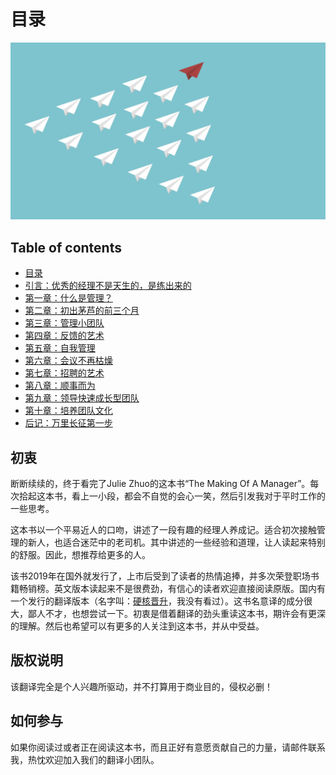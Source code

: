 # 目录

![](assets/cover.jpg)

## Table of contents

* [目录](./)
* [引言：优秀的经理不是天生的，是练出来的](introduction.md)
* [第一章：什么是管理？](chapter-1.md)
* [第二章：初出茅芦的前三个月](chapter-2.md)
* [第三章：管理小团队](chapter-3.md)
* [第四章：反馈的艺术](chapter-4.md)
* [第五章：自我管理](chapter-5.md)
* [第六章：会议不再枯燥](chapter-6.md)
* [第七章：招聘的艺术](chapter-7.md)
* [第八章：顺事而为](chapter-8.md)
* [第九章：领导快速成长型团队](chapter-9.md)
* [第十章：培养团队文化](chapter-10.md)
* [后记：万里长征第一步](epilogue.md)

## 初衷

断断续续的，终于看完了Julie Zhuo的这本书“The Making Of A Manager”。每次拾起这本书，看上一小段，都会不自觉的会心一笑，然后引发我对于平时工作的一些思考。

这本书以一个平易近人的口吻，讲述了一段有趣的经理人养成记。适合初次接触管理的新人，也适合迷茫中的老司机。其中讲述的一些经验和道理，让人读起来特别的舒服。因此，想推荐给更多的人。

该书2019年在国外就发行了，上市后受到了读者的热情追捧，并多次荣登职场书籍畅销榜。英文版本读起来不是很费劲，有信心的读者欢迎直接阅读原版。国内有一个发行的翻译版本（名字叫：[硬核晋升](https://book.douban.com/subject/34937467/)，我没有看过）。这书名意译的成分很大，鄙人不才，也想尝试一下。初衷是借着翻译的劲头重读这本书，期许会有更深的理解。然后也希望可以有更多的人关注到这本书，并从中受益。

## 版权说明

该翻译完全是个人兴趣所驱动，并不打算用于商业目的，侵权必删！

## 如何参与

如果你阅读过或者正在阅读这本书，而且正好有意愿贡献自己的力量，请邮件联系我，热忱欢迎加入我们的翻译小团队。

